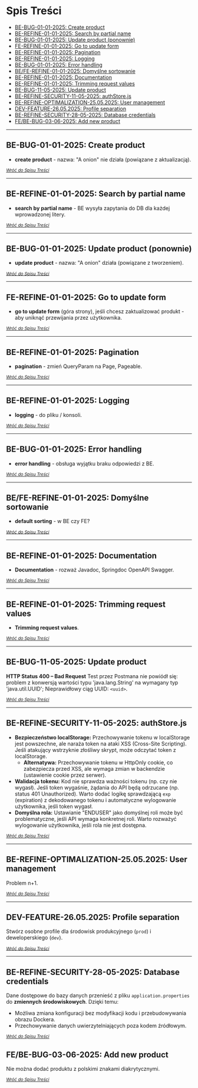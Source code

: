 # Spis Treści

* [BE-BUG-01-01-2025: Create product](#be-bug-01-01-2025-create-product)
* [BE-REFINE-01-01-2025: Search by partial name](#be-refine-01-01-2025-search-by-partial-name)
* [BE-BUG-01-01-2025: Update product (ponownie)](#be-bug-01-01-2025-update-product-ponownie)
* [FE-REFINE-01-01-2025: Go to update form](#fe-refine-01-01-2025-go-to-update-form)
* [BE-REFINE-01-01-2025: Pagination](#be-refine-01-01-2025-pagination)
* [BE-REFINE-01-01-2025: Logging](#be-refine-01-01-2025:-logging)
* [BE-BUG-01-01-2025: Error handling](#be-bug-01-01-2025-error-handling)
* [BE/FE-REFINE-01-01-2025: Domyślne sortowanie](#befe-refine-01-01-2025-domyślne-sortowanie)
* [BE-REFINE-01-01-2025: Documentation](#be-refine-01-01-2025-documentation)
* [BE-REFINE-01-01-2025: Trimming request values](#be-refine-01-01-2025-trimming-request-values)
* [BE-BUG-11-05-2025: Update product](#be-bug-11-05-2025-update-product)
* [BE-REFINE-SECURITY-11-05-2025: authStore.js](#be-refine-security-11-05-2025-authstorejs)
* [BE-REFINE-OPTIMALIZATION-25.05.2025: User management](#be-refine-optimalization-25052025-user-management)
* [DEV-FEATURE-26.05.2025: Profile separation](#dev-feature-26052025-profile-separation)
* [BE-REFINE-SECURITY-28-05-2025: Database credentials](#be-refine-security-28-05-2025-database-credentials)
* [FE/BE-BUG-03-06-2025: Add new product](#febe-bug-03-06-2025-add-new-product)

---

## BE-BUG-01-01-2025: Create product

* **create product** - nazwa: "A onion" nie działa (powiązane z aktualizacją).

*<sub>[Wróć do Spisu Treści](#spis-treści)</sub>*

---

## BE-REFINE-01-01-2025: Search by partial name

* **search by partial name** - BE wysyła zapytania do DB dla każdej wprowadzonej litery.

*<sub>[Wróć do Spisu Treści](#spis-treści)</sub>*

---

## BE-BUG-01-01-2025: Update product (ponownie)

* **update product** - nazwa: "A onion" działa (powiązane z tworzeniem).

*<sub>[Wróć do Spisu Treści](#spis-treści)</sub>*

---

## FE-REFINE-01-01-2025: Go to update form

* **go to update form** (góra strony), jeśli chcesz zaktualizować produkt - aby uniknąć przewijania przez użytkownika.

*<sub>[Wróć do Spisu Treści](#spis-treści)</sub>*

---

## BE-REFINE-01-01-2025: Pagination

* **pagination** - zmień QueryParam na Page, Pageable.

*<sub>[Wróć do Spisu Treści](#spis-treści)</sub>*

---

## BE-REFINE-01-01-2025: Logging

* **logging** - do pliku / konsoli.

*<sub>[Wróć do Spisu Treści](#spis-treści)</sub>*

---

## BE-BUG-01-01-2025: Error handling

* **error handling** - obsługa wyjątku braku odpowiedzi z BE.

*<sub>[Wróć do Spisu Treści](#spis-treści)</sub>*

---

## BE/FE-REFINE-01-01-2025: Domyślne sortowanie

* **default sorting** - w BE czy FE?

*<sub>[Wróć do Spisu Treści](#spis-treści)</sub>*

---

## BE-REFINE-01-01-2025: Documentation

* **Documentation** - rozważ Javadoc, Springdoc OpenAPI Swagger.

*<sub>[Wróć do Spisu Treści](#spis-treści)</sub>*

---

## BE-REFINE-01-01-2025: Trimming request values

* **Trimming request values**.

*<sub>[Wróć do Spisu Treści](#spis-treści)</sub>*

---

## BE-BUG-11-05-2025: Update product

**HTTP Status 400 – Bad Request**
Test przez Postmana nie powiódł się: problem z konwersją wartości typu 'java.lang.String' na wymagany typ 'java.util.UUID'; Nieprawidłowy ciąg UUID: `<uuid>`.

*<sub>[Wróć do Spisu Treści](#spis-treści)</sub>*

---

## BE-REFINE-SECURITY-11-05-2025: authStore.js

* **Bezpieczeństwo localStorage:** Przechowywanie tokenu w localStorage jest powszechne, ale naraża token na ataki XSS (Cross-Site Scripting). Jeśli atakujący wstrzyknie złośliwy skrypt, może odczytać token z localStorage.
  * **Alternatywa:** Przechowywanie tokenu w HttpOnly cookie, co zabezpiecza przed XSS, ale wymaga zmian w backendzie (ustawienie cookie przez serwer).
* **Walidacja tokenu:** Kod nie sprawdza ważności tokenu (np. czy nie wygasł). Jeśli token wygaśnie, żądania do API będą odrzucane (np. status 401 Unauthorized). Warto dodać logikę sprawdzającą `exp` (expiration) z dekodowanego tokenu i automatyczne wylogowanie użytkownika, jeśli token wygasł.
* **Domyślna rola:** Ustawianie "ENDUSER" jako domyślnej roli może być problematyczne, jeśli API wymaga konkretnej roli. Warto rozważyć wylogowanie użytkownika, jeśli rola nie jest dostępna.

*<sub>[Wróć do Spisu Treści](#spis-treści)</sub>*

---

## BE-REFINE-OPTIMALIZATION-25.05.2025: User management

Problem n+1.

*<sub>[Wróć do Spisu Treści](#spis-treści)</sub>*

---

## DEV-FEATURE-26.05.2025: Profile separation

Stwórz osobne profile dla środowisk produkcyjnego (`prod`) i deweloperskiego (`dev`).

*<sub>[Wróć do Spisu Treści](#spis-treści)</sub>*

---

## BE-REFINE-SECURITY-28-05-2025: Database credentials

Dane dostępowe do bazy danych przenieść z pliku `application.properties` do **zmiennych środowiskowych**. Dzięki temu:
* Możliwa zmiana konfiguracji bez modyfikacji kodu i przebudowywania obrazu Dockera.
* Przechowywanie danych uwierzytelniających poza kodem źródłowym.

*<sub>[Wróć do Spisu Treści](#spis-treści)</sub>*
## FE/BE-BUG-03-06-2025: Add new product

Nie można dodać produktu z polskimi znakami diakrytycznymi.

*<sub>[Wróć do Spisu Treści](#spis-treści)</sub>*
